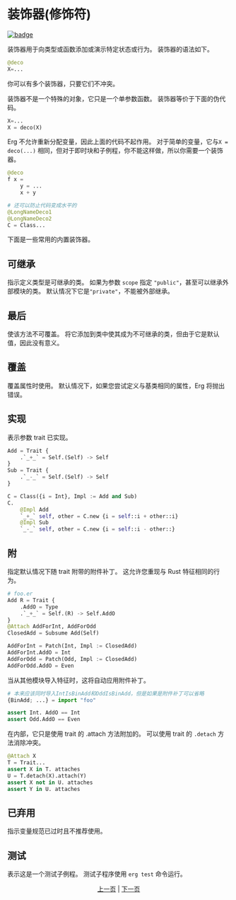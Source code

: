 # 装饰器(修饰符)

[![badge](https://img.shields.io/endpoint.svg?url=https%3A%2F%2Fgezf7g7pd5.execute-api.ap-northeast-1.amazonaws.com%2Fdefault%2Fsource_up_to_date%3Fowner%3Derg-lang%26repos%3Derg%26ref%3Dmain%26path%3Ddoc/EN/syntax/29_decorator.md%26commit_hash%3D06f8edc9e2c0cee34f6396fd7c64ec834ffb5352)](https://gezf7g7pd5.execute-api.ap-northeast-1.amazonaws.com/default/source_up_to_date?owner=erg-lang&repos=erg&ref=main&path=doc/EN/syntax/29_decorator.md&commit_hash=06f8edc9e2c0cee34f6396fd7c64ec834ffb5352)

装饰器用于向类型或函数添加或演示特定状态或行为。
装饰器的语法如下。

```python
@deco
X=...
```

你可以有多个装饰器，只要它们不冲突。

装饰器不是一个特殊的对象，它只是一个单参数函数。 装饰器等价于下面的伪代码。

```python
X=...
X = deco(X)
```

Erg 不允许重新分配变量，因此上面的代码不起作用。
对于简单的变量，它与`X = deco(...)` 相同，但对于即时块和子例程，你不能这样做，所以你需要一个装饰器。

```python
@deco
f x =
    y = ...
    x + y

# 还可以防止代码变成水平的
@LongNameDeco1
@LongNameDeco2
C = Class...
```

下面是一些常用的内置装饰器。

## 可继承

指示定义类型是可继承的类。 如果为参数 `scope` 指定 `"public"`，甚至可以继承外部模块的类。 默认情况下它是`"private"`，不能被外部继承。

## 最后

使该方法不可覆盖。 将它添加到类中使其成为不可继承的类，但由于它是默认值，因此没有意义。

## 覆盖

覆盖属性时使用。 默认情况下，如果您尝试定义与基类相同的属性，Erg 将抛出错误。

## 实现

表示参数 trait 已实现。

```python
Add = Trait {
    .`_+_` = Self.(Self) -> Self
}
Sub = Trait {
    .`_-_` = Self.(Self) -> Self
}

C = Class({i = Int}, Impl := Add and Sub)
C.
    @Impl Add
    `_+_` self, other = C.new {i = self::i + other::i}
    @Impl Sub
    `_-_` self, other = C.new {i = self::i - other::}
```

## 附

指定默认情况下随 trait 附带的附件补丁。
这允许您重现与 Rust 特征相同的行为。

```python
# foo.er
Add R = Trait {
    .AddO = Type
    .`_+_` = Self.(R) -> Self.AddO
}
@Attach AddForInt, AddForOdd
ClosedAdd = Subsume Add(Self)

AddForInt = Patch(Int, Impl := ClosedAdd)
AddForInt.AddO = Int
AddForOdd = Patch(Odd, Impl := ClosedAdd)
AddForOdd.AddO = Even
```

当从其他模块导入特征时，这将自动应用附件补丁。

```Python
# 本来应该同时导入IntIsBinAdd和OddIsBinAdd，但是如果是附件补丁可以省略
{BinAdd; ...} = import "foo"

assert Int. AddO == Int
assert Odd.AddO == Even
```

在内部，它只是使用 trait 的 .attach 方法附加的。 可以使用 trait 的 `.detach` 方法消除冲突。

```python
@Attach X
T = Trait...
assert X in T. attaches
U = T.detach(X).attach(Y)
assert X not in U. attaches
assert Y in U. attaches
```

## 已弃用

指示变量规范已过时且不推荐使用。

## 测试

表示这是一个测试子例程。 测试子程序使用 `erg test` 命令运行。

<p align='center'>
    <a href='./28_spread_syntax.md'>上一页</a> | <a href='./30_error_handling.md'>下一页</a>
</p>